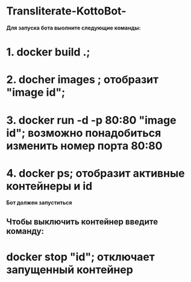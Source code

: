 # Transliterate-KottoBot-
**Для запуска бота выолните следующие команды:**
# 1. docker build .;
# 2. docher images ; **отобразит "image id";**
# 3. docker run -d -p 80:80 "image id"; **возможно понадобиться изменить номер порта 80:80**
# 4. docker ps; **отобразит активные контейнеры и id**
**Бот должен запуститься**

## Чтобы выключить контейнер введите команду:
# docker stop "id"; **отключает запущенный контейнер**